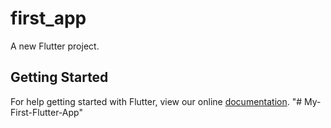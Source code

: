 # first_app

A new Flutter project.

## Getting Started

For help getting started with Flutter, view our online
[documentation](https://flutter.io/).
"# My-First-Flutter-App" 
